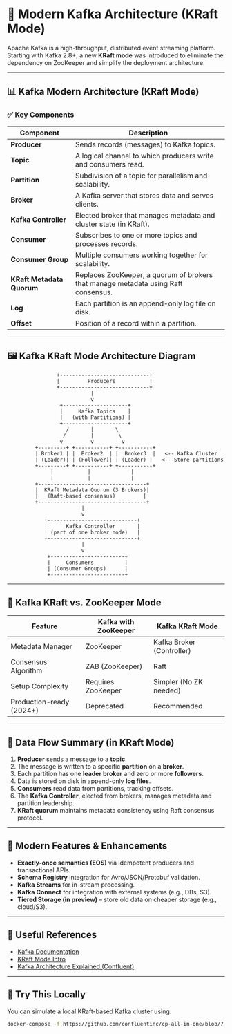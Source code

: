 # 🧠 Modern Kafka Architecture (KRaft Mode)

Apache Kafka is a high-throughput, distributed event streaming platform. Starting with Kafka 2.8+, a new **KRaft mode** was introduced to eliminate the dependency on ZooKeeper and simplify the deployment architecture.

---

## 📊 Kafka Modern Architecture (KRaft Mode)

### ✅ Key Components

| Component                 | Description                                                                        |
| ------------------------- | ---------------------------------------------------------------------------------- |
| **Producer**              | Sends records (messages) to Kafka topics.                                          |
| **Topic**                 | A logical channel to which producers write and consumers read.                     |
| **Partition**             | Subdivision of a topic for parallelism and scalability.                            |
| **Broker**                | A Kafka server that stores data and serves clients.                                |
| **Kafka Controller**      | Elected broker that manages metadata and cluster state (in KRaft).                 |
| **Consumer**              | Subscribes to one or more topics and processes records.                            |
| **Consumer Group**        | Multiple consumers working together for scalability.                               |
| **KRaft Metadata Quorum** | Replaces ZooKeeper, a quorum of brokers that manage metadata using Raft consensus. |
| **Log**                   | Each partition is an append-only log file on disk.                                 |
| **Offset**                | Position of a record within a partition.                                           |

---

## 🖼️ Kafka KRaft Mode Architecture Diagram

```
                +-----------------------------+
                |         Producers           |
                +-----------------------------+
                           |
                           v
                 +---------------------+
                 |     Kafka Topics    |
                 |   (with Partitions) |
                 +---------------------+
                   /       |       \        
                  /        |        \      
                 v         v         v
         +---------+ +-----------+ +-----------+
         | Broker1 | |  Broker2  | |  Broker3  |   <-- Kafka Cluster
         | (Leader)| | (Follower)| | (Leader) |   <-- Store partitions
         +---------+ +-----------+ +-----------+
              |           |             |
              |           |             |
         +-----------------------------------+
         |  KRaft Metadata Quorum (3 Brokers)|
         |   (Raft-based consensus)         |
         +-----------------------------------+
                        |
                        v
            +-----------------------------+
            |      Kafka Controller       |
            | (part of one broker node)   |
            +-----------------------------+
                        |
                        v
             +------------------------+
             |     Consumers          |
             | (Consumer Groups)      |
             +------------------------+
```

---

## 🧩 Kafka KRaft vs. ZooKeeper Mode

| Feature                  | Kafka with ZooKeeper | Kafka KRaft Mode          |
| ------------------------ | -------------------- | ------------------------- |
| Metadata Manager         | ZooKeeper            | Kafka Broker (Controller) |
| Consensus Algorithm      | ZAB (ZooKeeper)      | Raft                      |
| Setup Complexity         | Requires ZooKeeper   | Simpler (No ZK needed)    |
| Production-ready (2024+) | Deprecated           | Recommended               |

---

## 🔄 Data Flow Summary (in KRaft Mode)

1. **Producer** sends a message to a **topic**.
2. The message is written to a specific **partition** on a **broker**.
3. Each partition has one **leader broker** and zero or more **followers**.
4. Data is stored on disk in append-only **log files**.
5. **Consumers** read data from partitions, tracking offsets.
6. The **Kafka Controller**, elected from brokers, manages metadata and partition leadership.
7. **KRaft quorum** maintains metadata consistency using Raft consensus protocol.

---

## 🔐 Modern Features & Enhancements

* **Exactly-once semantics (EOS)** via idempotent producers and transactional APIs.
* **Schema Registry** integration for Avro/JSON/Protobuf validation.
* **Kafka Streams** for in-stream processing.
* **Kafka Connect** for integration with external systems (e.g., DBs, S3).
* **Tiered Storage (in preview)** – store old data on cheaper storage (e.g., cloud/S3).

---

## 📘 Useful References

* [Kafka Documentation](https://kafka.apache.org/documentation/)
* [KRaft Mode Intro](https://kafka.apache.org/documentation/#kraft)
* [Kafka Architecture Explained (Confluent)](https://www.confluent.io/blog/kafka-fastest-messaging-system/)

---

## 🧪 Try This Locally

You can simulate a local KRaft-based Kafka cluster using:

```bash
docker-compose -f https://github.com/confluentinc/cp-all-in-one/blob/7.5.0-post/cp-all-in-one-kraft/docker-compose.yml up
```
